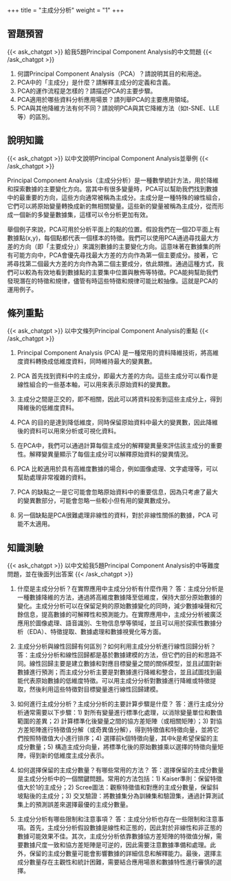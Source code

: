 +++
title = "主成分分析"
weight = "1"
+++
## 習題預習
{{< ask_chatgpt >}}
給我5題Principal Component Analysis的中文問題
{{< /ask_chatgpt >}}

1. 何謂Principal Component Analysis（PCA）？請說明其目的和用途。
2. PCA中的「主成分」是什麼？請解釋主成分的定義和含義。
3. PCA的運作流程是怎樣的？請描述PCA的主要步驟。
4. PCA適用於哪些資料分析應用場景？請列舉PCA的主要應用領域。
5. PCA與其他降維方法有何不同？請說明PCA與其它降維方法（如t-SNE、LLE等）的區別。   

## 說明知識
{{< ask_chatgpt >}}
以中文說明Principal Component Analysis並舉例
{{< /ask_chatgpt >}}

Principal Component Analysis（主成分分析）是一種數學統計方法，用於降維和探索數據的主要變化方向。當其中有很多變量時，PCA可以幫助我們找到數據中的最重要的方向，這些方向通常被稱為主成分。主成分是一種特殊的線性組合，它們可以將原始變量轉換成新的無相關變量。這些新的變量被稱為主成分，從而形成一個新的多變量數據集，這樣可以令分析更加有效。

舉個例子來說，PCA可用於分析平面上的點的位置。假設我們在一個2D平面上有數據點(x,y)，每個點都代表一個樣本的特徵。我們可以使用PCA通過尋找最大方差的方向（即「主要成分」）來識別數據的主要變化方向。這意味著在數據集的所有可能方向中，PCA會優先尋找最大方差的方向作為第一個主要成分。接著，它將尋找第二個最大方差的方向作為第二個主要成分，依此類推。通過這種方式，我們可以較為有效地看到數據點的主要集中位置與散佈等特徵。PCA能夠幫助我們發現潛在的特徵和規律，儘管有時這些特徵和規律可能比較抽像。這就是PCA的運用例子。   

## 條列重點
{{< ask_chatgpt >}}
以中文條列Principal Component Analysis的重點
{{< /ask_chatgpt >}}

1. Principal Component Analysis (PCA) 是一種常用的資料降維技術，將高維度資料轉換成低維度資料，同時維持最大的變異數。

2. PCA 首先找到資料中的主成分，即最大方差的方向。這些主成分可以看作是線性組合的一些基本軸，可以用來表示原始資料的變異數。

3. 主成分之間是正交的，即不相關，因此可以將資料投影到這些主成分上，得到降維後的低維度資料。

4. PCA 的目的是達到降低維度，同時保留原始資料中最大的變異數，因此降維後的資料可以用來分析或可視化資料。

5. 在PCA中，我們可以通過計算每個主成分的解釋變異量來評估該主成分的重要性。解釋變異量顯示了每個主成分可以解釋原始資料的變異情況。

6. PCA 比較適用於具有高維度數據的場合，例如圖像處理、文字處理等，可以幫助處理非常複雜的資料。

7. PCA 的缺點之一是它可能會忽略原始資料中的重要信息，因為只考慮了最大的變異數部分，可能會忽略一些較小但有用的變異數成分。

8. 另一個缺點是PCA很難處理非線性的資料，對於非線性關係的數據，PCA 可能不太適用。   

## 知識測驗
{{< ask_chatgpt >}}
以中文給我5題Principal Component Analysis的中等難度問題，並在後面列出答案
{{< /ask_chatgpt >}}

1. 什麼是主成分分析？在實際應用中主成分分析有什麼作用？
答：主成分分析是一種數據降維的方法，通過將高維度數據降至低維度，保持大部分原始數據的變化。主成分分析可以在保留足夠的原始數據變化的同時，減少數據噪聲和冗餘信息，提高數據的可解釋性和預測能力。在實際應用中，主成分分析被廣泛應用於圖像處理、語音識別、生物信息學等領域，並且可以用於探索性數據分析（EDA）、特徵提取、數據處理和數據視覺化等方面。

2. 主成分分析與線性回歸有何區別？如何利用主成分分析進行線性回歸分析？
答：主成分分析和線性回歸都是基於數據建模的方法，但它們的目的和思路不同。線性回歸主要是建立數據和對應目標變量之間的關係模型，並且試圖對新數據進行預測；而主成分分析主要是對數據進行降維和整合，並且試圖找到最能代表原始數據的低維度特徵。可以用主成分分析對數據進行降維或特徵提取，然後利用這些特徵對目標變量進行線性回歸建模。

3. 如何進行主成分分析？主成分分析的主要計算步驟是什麼？
答：進行主成分分析通常需要以下步驟：1) 對所有變量進行標準化處理，以消除變量單位和數值範圍的差異；2) 計算標準化後變量之間的協方差矩陣（或相關矩陣）；3) 對協方差矩陣進行特徵值分解（或奇異值分解），得到特徵值和特徵向量，並將它們按照特徵值大小進行排序；4) 選擇前k個特徵向量，其中k是希望保留的主成分數量；5) 構造主成分向量，將標準化後的原始數據乘以選擇的特徵向量矩陣，得到新的低維度主成分表示。

4. 如何選擇保留的主成分數量？有哪些常用的方法？
答：選擇保留的主成分數量是主成分分析中的一個關鍵問題。常用的方法包括：1) Kaiser準則：保留特徵值大於1的主成分；2) Scree圖法：觀察特徵值和對應的主成分數量，保留斜坡點後的主成分；3) 交叉驗證：將數據集分為訓練集和驗證集，通過計算測試集上的預測誤差來選擇最優的主成分數量。

5. 主成分分析有哪些限制和注意事項？
答：主成分分析也存在一些限制和注意事項。首先，主成分分析假設數據是線性和正態的，因此對於非線性和非正態的數據可能效果不佳。其次，主成分分析依靠數據協方差矩陣的特徵值分解，需要數據尺度一致和協方差矩陣是可逆的，因此需要注意數據準備和處理。此外，保留的主成分數量可能會影響數據的詳細信息和解釋能力。最後，選擇主成分數量存在主觀性和統計困難，需要結合應用場景和數據特性進行審慎的選擇。   

